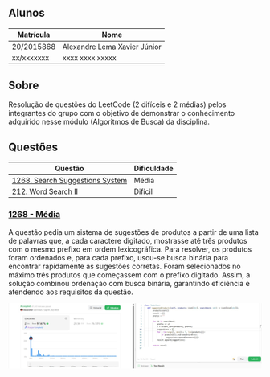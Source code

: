 ## Alunos  
| Matrícula | Nome |  
|-----------------------|---------------------|  
| 20/2015868 | Alexandre Lema Xavier Júnior |  
| xx/xxxxxxx | xxxx xxxx xxxxx |  

## Sobre 
Resolução de questões do LeetCode (2 difíceis e 2 médias) pelos integrantes do grupo com o objetivo de demonstrar o conhecimento adquirido nesse módulo (Algoritmos de Busca) da disciplina.

## Questões

|Questão | Dificuldade |
| -- | -- |
| [1268. Search Suggestions System](https://leetcode.com/problems/search-suggestions-system/description/)| Média |
| [212. Word Search II](https://leetcode.com/problems/word-search-ii/description/)| Difícil |

### [1268 - Média](https://leetcode.com/problems/search-suggestions-system/description/) 

A questão pedia um sistema de sugestões de produtos a partir de uma lista de palavras que, a cada caractere digitado, mostrasse até três produtos com o mesmo prefixo em ordem lexicográfica. Para resolver, os produtos foram ordenados e, para cada prefixo, usou-se busca binária para encontrar rapidamente as sugestões corretas. Foram selecionados no máximo três produtos que começassem com o prefixo digitado. Assim, a solução combinou ordenação com busca binária, garantindo eficiência e atendendo aos requisitos da questão.

![Print da Resolução 1268](questoes\questao1268.jpg)

